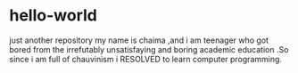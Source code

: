 # hello-world
just another repository
my name is chaima ,and i am teenager who got bored from the irrefutably unsatisfaying and boring academic education .So since i am full of chauvinism i RESOLVED to learn computer programming.
